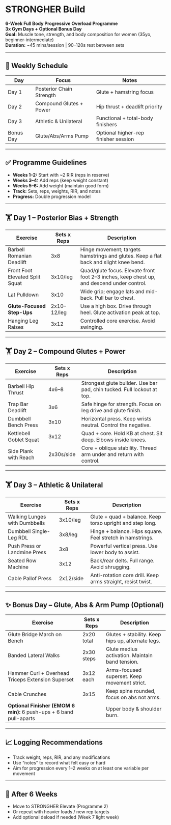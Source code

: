 
# STRONGHER Build  
**6-Week Full Body Progressive Overload Programme**  
**3x Gym Days + Optional Bonus Day**  
**Goal:** Muscle tone, strength, and body composition for women (35yo, beginner-intermediate)  
**Duration:** ~45 mins/session | 90–120s rest between sets  

---

## 🔁 Weekly Schedule

| Day        | Focus                        | Notes                                  |
|------------|-----------------------------|----------------------------------------|
| Day 1      | Posterior Chain Strength     | Glute + hamstring focus                |
| Day 2      | Compound Glutes + Power      | Hip thrust + deadlift priority         |
| Day 3      | Athletic & Unilateral        | Functional + total-body finishers      |
| Bonus Day  | Glute/Abs/Arms Pump          | Optional higher-rep finisher session   |

---

## ✅ Programme Guidelines

- **Weeks 1–2:** Start with ~2 RIR (reps in reserve)  
- **Weeks 3–4:** Add reps (keep weight constant)  
- **Weeks 5–6:** Add weight (maintain good form)  
- **Track:** Sets, reps, weights, RIR, and notes  
- **Progress:** Double progression model  

---

## 🏋️ Day 1 – Posterior Bias + Strength

| Exercise                         | Sets x Reps | Description |
|----------------------------------|-------------|-------------|
| Barbell Romanian Deadlift        | 3x8         | Hinge movement; targets hamstrings and glutes. Keep a flat back and slight knee bend. |
| Front Foot Elevated Split Squat  | 3x10/leg    | Quad/glute focus. Elevate front foot 2–3 inches, keep chest up, and descend under control. |
| Lat Pulldown                     | 3x10        | Wide grip; engage lats and mid-back. Pull bar to chest. |
| **Glute-Focused Step-Ups**       | 2x10–12/leg | Use a high box. Drive through heel. Glute activation peak at top. |
| Hanging Leg Raises               | 3x12        | Controlled core exercise. Avoid swinging. |

---

## 🏋️ Day 2 – Compound Glutes + Power

| Exercise                 | Sets x Reps | Description |
|--------------------------|-------------|-------------|
| Barbell Hip Thrust       | 4x6–8       | Strongest glute builder. Use bar pad, chin tucked. Full lockout at top. |
| Trap Bar Deadlift        | 3x6         | Safe hinge for strength. Focus on leg drive and glute finish. |
| Dumbbell Bench Press     | 3x10        | Horizontal press. Keep wrists neutral. Control the negative. |
| Kettlebell Goblet Squat  | 3x12        | Quad + core. Hold KB at chest. Sit deep. Elbows inside knees. |
| Side Plank with Reach    | 2x30s/side  | Core + oblique stability. Thread arm under and return with control. |

---

## 🏋️ Day 3 – Athletic & Unilateral

| Exercise                       | Sets x Reps | Description |
|--------------------------------|-------------|-------------|
| Walking Lunges with Dumbbells  | 3x10/leg    | Glute + quad + balance. Keep torso upright and step long. |
| Dumbbell Single-Leg RDL        | 3x8/leg     | Hinge + balance. Hips square. Feel stretch in hamstrings. |
| Push Press or Landmine Press   | 3x8         | Powerful vertical press. Use lower body to assist. |
| Seated Row Machine             | 3x12        | Back/rear delts. Full range. Avoid shrugging. |
| Cable Pallof Press             | 2x12/side   | Anti-rotation core drill. Keep arms straight, resist twist. |

---

## ✨ Bonus Day – Glute, Abs & Arm Pump (Optional)

| Exercise                                      | Sets x Reps | Description |
|-----------------------------------------------|-------------|-------------|
| Glute Bridge March on Bench                   | 2x20 total  | Glutes + stability. Keep hips up, alternate legs. |
| Banded Lateral Walks                          | 2x30 steps  | Glute medius activation. Maintain band tension. |
| Hammer Curl + Overhead Triceps Extension Superset | 3x12 each | Arms-focused superset. Keep movement strict. |
| Cable Crunches                                | 3x15        | Keep spine rounded, focus on abs not arms. |
| **Optional Finisher (EMOM 6 min):** 6 push-ups + 6 band pull-aparts |   | Upper body & shoulder burn. |

---

## 📈 Logging Recommendations

- Track weight, reps, RIR, and any modifications  
- Use “notes” to record what felt easy or hard  
- Aim for progression every 1–2 weeks on at least one variable per movement  

---

## 🔄 After 6 Weeks

- Move to STRONGHER Elevate (Programme 2)  
- Or repeat with heavier loads / new rep targets  
- Add optional deload if needed (Week 7 light week)
